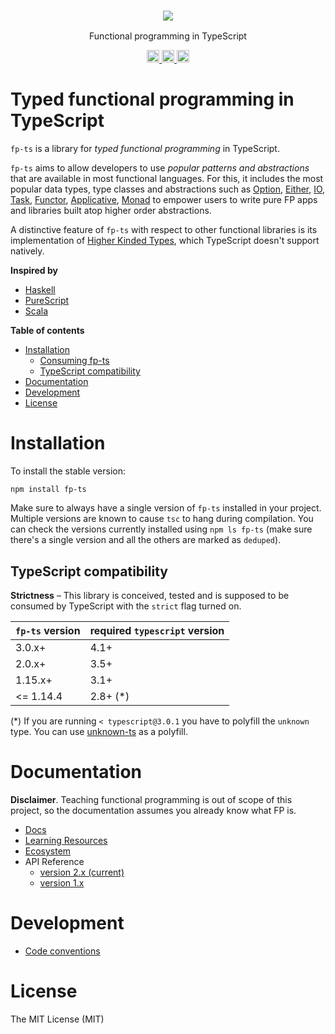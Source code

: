 <h3 align="center">
  <a href="https://gcanti.github.io/fp-ts/">
    <img src="./docs/fp-ts-logo.png">
  </a>
</h3>

<p align="center">
Functional programming in TypeScript
</p>

<p align="center">
  <a href="https://travis-ci.org/gcanti/fp-ts">
    <img src="https://img.shields.io/travis/gcanti/fp-ts/master.svg?style=flat-square" alt="build status" height="20">
  </a>
  <a href="https://david-dm.org/gcanti/fp-ts">
    <img src="https://img.shields.io/david/gcanti/fp-ts.svg?style=flat-square" alt="dependency status" height="20">
  </a>
  <a href="https://www.npmjs.com/package/fp-ts">
    <img src="https://img.shields.io/npm/dm/fp-ts.svg" alt="npm downloads" height="20">
  </a>
</p>

# Typed functional programming in TypeScript

`fp-ts` is a library for _typed functional programming_ in TypeScript.

`fp-ts` aims to allow developers to use _popular patterns and abstractions_ that are available in most functional languages. For this, it includes the most popular data types, type classes and abstractions such as [Option](https://gcanti.github.io/fp-ts/modules/Option.ts), [Either](https://gcanti.github.io/fp-ts/modules/Either.ts), [IO](https://gcanti.github.io/fp-ts/modules/IO.ts), [Task](https://gcanti.github.io/fp-ts/modules/Task.ts), [Functor](https://gcanti.github.io/fp-ts/modules/Functor.ts), [Applicative](https://gcanti.github.io/fp-ts/modules/Applicative.ts), [Monad](https://gcanti.github.io/fp-ts/modules/Monad.ts) to empower users to write pure FP apps and libraries built atop higher order abstractions.

A distinctive feature of `fp-ts` with respect to other functional libraries is its implementation of [Higher Kinded Types](<https://en.wikipedia.org/wiki/Kind_(type_theory)>), which TypeScript doesn't support natively.

**Inspired by**

- [Haskell](https://haskell-lang.org)
- [PureScript](http://www.purescript.org)
- [Scala](https://www.scala-lang.org/)

<!-- START doctoc generated TOC please keep comment here to allow auto update -->
<!-- DON'T EDIT THIS SECTION, INSTEAD RE-RUN doctoc TO UPDATE -->

**Table of contents**

- [Installation](#installation)
  - [Consuming fp-ts](#consuming-fp-ts)
  - [TypeScript compatibility](#typescript-compatibility)
- [Documentation](#documentation)
- [Development](#development)
- [License](#license)

<!-- END doctoc generated TOC please keep comment here to allow auto update -->

# Installation

To install the stable version:

```
npm install fp-ts
```

Make sure to always have a single version of `fp-ts` installed in your project. Multiple versions are known to cause `tsc` to hang during compilation. You can check the versions currently installed using `npm ls fp-ts` (make sure there's a single version and all the others are marked as `deduped`).

## TypeScript compatibility

**Strictness** – This library is conceived, tested and is supposed to be consumed by TypeScript with the `strict` flag turned on.

| `fp-ts` version | required `typescript` version |
| --------------- | ----------------------------- |
| 3.0.x+          | 4.1+                          |
| 2.0.x+          | 3.5+                          |
| 1.15.x+         | 3.1+                          |
| <= 1.14.4       | 2.8+ (\*)                     |

(\*) If you are running `< typescript@3.0.1` you have to polyfill the `unknown` type. You can use [unknown-ts](https://github.com/gcanti/unknown-ts) as a polyfill.

# Documentation

**Disclaimer**. Teaching functional programming is out of scope of this project, so the documentation assumes you already know what FP is.

- [Docs](https://gcanti.github.io/fp-ts)
- [Learning Resources](https://gcanti.github.io/fp-ts/learning-resources/)
- [Ecosystem](https://gcanti.github.io/fp-ts/ecosystem/)
- API Reference
  - [version 2.x (current)](https://gcanti.github.io/fp-ts/modules/)
  - [version 1.x](https://github.com/gcanti/fp-ts/tree/1.x/docs/modules/)

# Development

- [Code conventions](https://gcanti.github.io/fp-ts/guides/code-conventions)

# License

The MIT License (MIT)
